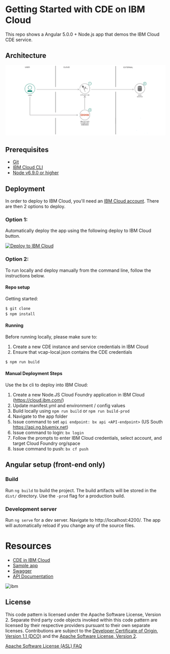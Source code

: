 # Getting Started with CDE on IBM Cloud

This repo shows a Angular 5.0.0 + Node.js app that demos the IBM Cloud CDE service.

## Architecture
![](doc/source/images/architecture.png)

## Prerequisites

* [Git](https://git-scm.com/downloads)
* [IBM Cloud CLI](https://cloud.ibm.com/docs/cli/reference/bluemix_cli/all_versions.html#bluemix-cli-installer-downloads)
* [Node v6.9.0 or higher](https://nodejs.org/en/)


## Deployment

In order to deploy to IBM Cloud, you'll need an [IBM Cloud account](https://cloud.ibm.com/registration/). There are then 2 options to deploy.

### Option 1:
Automatically deploy the app using the following deploy to IBM Cloud button.

[![Deploy to IBM Cloud](https://cloud.ibm.com/devops/setup/deploy/button.png?lang=en-US)](https://cloud.ibm.com/devops/setup/deploy?repository=https://github.com/IBM/cognos-dashboard-demo)


### Option 2:
To run locally and deploy manually from the command line, follow the instructions below.

#### Repo setup

Getting started:

```bash
$ git clone
$ npm install
```

#### Running

Before running locally, please make sure to:
1. Create a new CDE instance and service credentials in IBM Cloud
1. Ensure that vcap-local.json contains the CDE credentials

```bash
$ npm run build
```

#### Manual Deployment Steps

Use the bx cli to deploy into IBM Cloud:
1. Create a new Node.JS Cloud Foundry application in IBM Cloud (https://cloud.ibm.com/)
1. Update manifest.yml and environment / config values
1. Build locally using ```npm run build``` or ```npm run build-prod```
1. Navigate to the app folder
1. Issue command to set ```api endpoint: bx api <API-endpoint>``` (US South https://api.ng.bluemix.net)
1. Issue command to login: ```bx login```
1. Follow the prompts to enter IBM Cloud credentials, select account, and target Cloud Foundry org/space
1. Issue command to push: ```bx cf push```


## Angular setup (front-end only)

### Build
Run ```ng build``` to build the project. The build artifacts will be stored in the `dist/` directory. Use the `-prod` flag for a production build.

### Development server

Run ```ng serve``` for a dev server. Navigate to http://localhost:4200/. The app will automatically reload if you change any of the source files.

# Resources

* [CDE in IBM Cloud](https://cloud.ibm.com/docs/services/cognos-dashboard-embedded/index.html#overview-of-cognos-dashboard-embedded)
* [Sample app](https://dde-us-south.analytics.ibm.com/daas/DashboardAPI.html)
* [Swagger](https://dde-us-south.analytics.ibm.com/api-docs)
* [API Documentation](https://dde-us-south.analytics.ibm.com/daas/jsdoc/cognos/api/CognosApi.html)

![ibm](https://www.ibm.com/i/d/va924g7)

## License

This code pattern is licensed under the Apache Software License, Version 2.  Separate third party code objects invoked within this code pattern are licensed by their respective providers pursuant to their own separate licenses. Contributions are subject to the [Developer Certificate of Origin, Version 1.1 (DCO)](https://developercertificate.org/) and the [Apache Software License, Version 2](https://www.apache.org/licenses/LICENSE-2.0.txt).

[Apache Software License (ASL) FAQ](https://www.apache.org/foundation/license-faq.html#WhatDoesItMEAN)